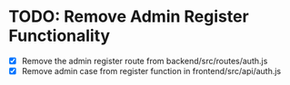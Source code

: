 # TODO: Remove Admin Register Functionality

- [x] Remove the admin register route from backend/src/routes/auth.js
- [x] Remove admin case from register function in frontend/src/api/auth.js
